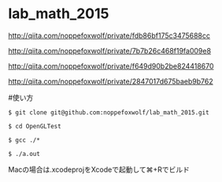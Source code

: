 # lab_math_2015

http://qiita.com/noppefoxwolf/private/fdb86bf175c3475688cc

http://qiita.com/noppefoxwolf/private/7b7b26c468f19fa009e8

http://qiita.com/noppefoxwolf/private/f649d90b2be824418670

http://qiita.com/noppefoxwolf/private/2847017d675baeb9b762


#使い方

`$ git clone git@github.com:noppefoxwolf/lab_math_2015.git`

`$ cd OpenGLTest`

`$ gcc ./*`

`$ ./a.out`

Macの場合は.xcodeprojをXcodeで起動して⌘+Rでビルド
